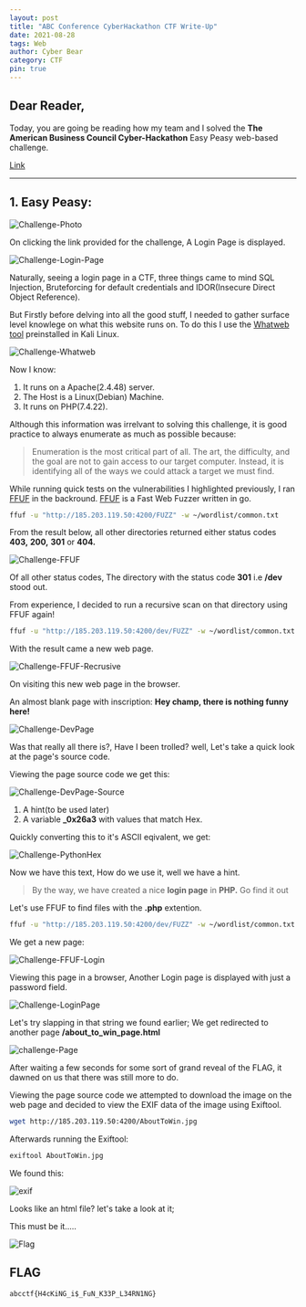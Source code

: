 ```yaml
---
layout: post
title: "ABC Conference CyberHackathon CTF Write-Up"
date: 2021-08-28
tags: Web
author: Cyber Bear
category: CTF
pin: true
---
```



## Dear Reader,
Today, you are going  be reading how my team and I solved the **The American Business Council Cyber-Hackathon**  Easy Peasy web-based challenge.  

[Link](http://abc.ctf.ng/)  

___

## 1. Easy Peasy:  
![Challenge-Photo](/assets/abcctf/web/Screenshot_2021-08-29_01-50-54.png)

On clicking the link provided for the challenge, A Login Page is displayed.   

![Challenge-Login-Page](/assets/abcctf/web/Screenshot_2021-08-29_14-52-37.png)

Naturally, seeing a login page in a CTF, three things came to mind SQL Injection, Bruteforcing for default credentials and  IDOR(Insecure Direct Object Reference).

But Firstly before delving into all the good stuff, I needed to gather surface level knowlege on what this website runs on. To do this I use the [Whatweb tool](https://installlion.com/kali/kali/main/w/whatweb/install/index.html) preinstalled in Kali Linux.

![Challenge-Whatweb](/assets/abcctf/web/Screenshot_2021-08-29_15-04-50.png)

Now I know:
1. It runs on a Apache(2.4.48) server.
2. The Host is a Linux(Debian) Machine.
3. It runs on PHP(7.4.22). 

Although this information was irrelvant to solving this challenge, it is good practice to always enumerate as much as possible because:

> Enumeration is the most critical part of all. The art, the difficulty, and the goal are not to gain access to our target computer. Instead, it is identifying all of the ways we could attack a target we must find.  

While running quick tests on the vulnerabilities I highlighted previously, I ran [FFUF](https://github.com/ffuf/ffuf) in the backround. [FFUF](https://github.com/ffuf/ffuf) is a Fast Web Fuzzer written in go.

```bash
ffuf -u "http://185.203.119.50:4200/FUZZ" -w ~/wordlist/common.txt
```
From the result below, all other directories returned either status codes **403,** **200,** **301** or **404.**

![Challenge-FFUF](/assets/abcctf/web/Screenshot_2021-08-29_15-35-35.png)

Of all other status codes, The directory with the status code **301** i.e **/dev** stood out.  

From experience, I decided to run a recursive scan on that directory using FFUF again!

```bash
ffuf -u "http://185.203.119.50:4200/dev/FUZZ" -w ~/wordlist/common.txt
```

With the result came a new web page.

![Challenge-FFUF-Recrusive](/assets/abcctf/web/Screenshot_2021-08-29_15-51-11.png)

On visiting this new web page in the browser.

An almost blank page with inscription: **Hey champ, there is nothing funny here!**

![Challenge-DevPage](/assets/abcctf/web/Screenshot_2021-08-29_16-07-51.png)

Was that really all there is?, Have I been trolled? well, Let's take a quick look at the page's source code.

Viewing the page source code we get this:

![Challenge-DevPage-Source](/assets/abcctf/web/Screenshot_2021-08-29_16-18-06.png)

1. A hint(to be used later)
2. A variable **_0x26a3** with values that match Hex.

Quickly converting this to it's ASCII eqivalent, we get:

![Challenge-PythonHex](/assets/abcctf/web/Screenshot_2021-08-29_16-35-04.png)

Now we have this text, How do we use it, well we have a hint.  

> By the way, we have created a nice **login page** in **PHP.** Go find it out

Let's use FFUF to find files with the **.php** extention.  

```bash
ffuf -u "http://185.203.119.50:4200/dev/FUZZ" -w ~/wordlist/common.txt -e .php
```

We get a new page:

![Challenge-FFUF-Login](/assets/abcctf/web/Screenshot_2021-08-29_16-43-36.png)

Viewing this page in a browser, Another Login page is displayed with just a password field.

![Challenge-LoginPage](/assets/abcctf/web/Screenshot_2021-08-29_16-46-12.png)

Let's try slapping in that string we found earlier; We get redirected to another page **/about_to_win_page.html**

![challenge-Page](/assets/abcctf/web/Screenshot_2021-08-29_16-48-54.png)

After waiting a few seconds for some sort of grand reveal of the FLAG, it dawned on us that there was still more to do.  

Viewing the page source code we attempted to download the image on the web page and decided to view the EXIF data of the image using Exiftool.

```bash
wget http://185.203.119.50:4200/AboutToWin.jpg
```

Afterwards running the Exiftool:

```bash
exiftool AboutToWin.jpg
```

We found this:

![exif](/assets/abcctf/web/Screenshot_2021-08-29_16-57-16.png)

Looks like an html file? let's take a look at it;  

This must be it.....  

![Flag](/assets/abcctf/web/Screenshot_2021-08-29_17-01-46.png)

## FLAG
```
abcctf{H4cKiNG_i$_FuN_K33P_L34RN1NG}
```